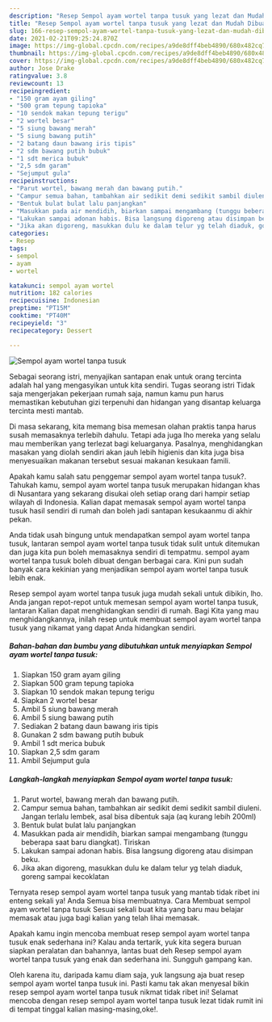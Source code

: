 ```yaml
---
description: "Resep Sempol ayam wortel tanpa tusuk yang lezat dan Mudah Dibuat"
title: "Resep Sempol ayam wortel tanpa tusuk yang lezat dan Mudah Dibuat"
slug: 166-resep-sempol-ayam-wortel-tanpa-tusuk-yang-lezat-dan-mudah-dibuat
date: 2021-02-21T09:25:24.870Z
image: https://img-global.cpcdn.com/recipes/a9de8dff4beb4890/680x482cq70/sempol-ayam-wortel-tanpa-tusuk-foto-resep-utama.jpg
thumbnail: https://img-global.cpcdn.com/recipes/a9de8dff4beb4890/680x482cq70/sempol-ayam-wortel-tanpa-tusuk-foto-resep-utama.jpg
cover: https://img-global.cpcdn.com/recipes/a9de8dff4beb4890/680x482cq70/sempol-ayam-wortel-tanpa-tusuk-foto-resep-utama.jpg
author: Jose Drake
ratingvalue: 3.8
reviewcount: 13
recipeingredient:
- "150 gram ayam giling"
- "500 gram tepung tapioka"
- "10 sendok makan tepung terigu"
- "2 wortel besar"
- "5 siung bawang merah"
- "5 siung bawang putih"
- "2 batang daun bawang iris tipis"
- "2 sdm bawang putih bubuk"
- "1 sdt merica bubuk"
- "2,5 sdm garam"
- "Sejumput gula"
recipeinstructions:
- "Parut wortel, bawang merah dan bawang putih."
- "Campur semua bahan, tambahkan air sedikit demi sedikit sambil diuleni. Jangan terlalu lembek, asal bisa dibentuk saja (aq kurang lebih 200ml)"
- "Bentuk bulat bulat lalu panjangkan"
- "Masukkan pada air mendidih, biarkan sampai mengambang (tunggu beberapa saat baru diangkat). Tiriskan"
- "Lakukan sampai adonan habis. Bisa langsung digoreng atau disimpan beku."
- "Jika akan digoreng, masukkan dulu ke dalam telur yg telah diaduk, goreng sampai kecoklatan"
categories:
- Resep
tags:
- sempol
- ayam
- wortel

katakunci: sempol ayam wortel 
nutrition: 182 calories
recipecuisine: Indonesian
preptime: "PT15M"
cooktime: "PT40M"
recipeyield: "3"
recipecategory: Dessert

---
```



![Sempol ayam wortel tanpa tusuk](https://img-global.cpcdn.com/recipes/a9de8dff4beb4890/680x482cq70/sempol-ayam-wortel-tanpa-tusuk-foto-resep-utama.jpg)

Sebagai seorang istri, menyajikan santapan enak untuk orang tercinta adalah hal yang mengasyikan untuk kita sendiri. Tugas seorang istri Tidak saja mengerjakan pekerjaan rumah saja, namun kamu pun harus memastikan kebutuhan gizi terpenuhi dan hidangan yang disantap keluarga tercinta mesti mantab.

Di masa  sekarang, kita memang bisa memesan olahan praktis tanpa harus susah memasaknya terlebih dahulu. Tetapi ada juga lho mereka yang selalu mau memberikan yang terlezat bagi keluarganya. Pasalnya, menghidangkan masakan yang diolah sendiri akan jauh lebih higienis dan kita juga bisa menyesuaikan makanan tersebut sesuai makanan kesukaan famili. 



Apakah kamu salah satu penggemar sempol ayam wortel tanpa tusuk?. Tahukah kamu, sempol ayam wortel tanpa tusuk merupakan hidangan khas di Nusantara yang sekarang disukai oleh setiap orang dari hampir setiap wilayah di Indonesia. Kalian dapat memasak sempol ayam wortel tanpa tusuk hasil sendiri di rumah dan boleh jadi santapan kesukaanmu di akhir pekan.

Anda tidak usah bingung untuk mendapatkan sempol ayam wortel tanpa tusuk, lantaran sempol ayam wortel tanpa tusuk tidak sulit untuk ditemukan dan juga kita pun boleh memasaknya sendiri di tempatmu. sempol ayam wortel tanpa tusuk boleh dibuat dengan berbagai cara. Kini pun sudah banyak cara kekinian yang menjadikan sempol ayam wortel tanpa tusuk lebih enak.

Resep sempol ayam wortel tanpa tusuk juga mudah sekali untuk dibikin, lho. Anda jangan repot-repot untuk memesan sempol ayam wortel tanpa tusuk, lantaran Kalian dapat menghidangkan sendiri di rumah. Bagi Kita yang mau menghidangkannya, inilah resep untuk membuat sempol ayam wortel tanpa tusuk yang nikamat yang dapat Anda hidangkan sendiri.

<!--inarticleads1-->

##### Bahan-bahan dan bumbu yang dibutuhkan untuk menyiapkan Sempol ayam wortel tanpa tusuk:

1. Siapkan 150 gram ayam giling
1. Siapkan 500 gram tepung tapioka
1. Siapkan 10 sendok makan tepung terigu
1. Siapkan 2 wortel besar
1. Ambil 5 siung bawang merah
1. Ambil 5 siung bawang putih
1. Sediakan 2 batang daun bawang iris tipis
1. Gunakan 2 sdm bawang putih bubuk
1. Ambil 1 sdt merica bubuk
1. Siapkan 2,5 sdm garam
1. Ambil Sejumput gula




<!--inarticleads2-->

##### Langkah-langkah menyiapkan Sempol ayam wortel tanpa tusuk:

1. Parut wortel, bawang merah dan bawang putih.
1. Campur semua bahan, tambahkan air sedikit demi sedikit sambil diuleni. Jangan terlalu lembek, asal bisa dibentuk saja (aq kurang lebih 200ml)
1. Bentuk bulat bulat lalu panjangkan
1. Masukkan pada air mendidih, biarkan sampai mengambang (tunggu beberapa saat baru diangkat). Tiriskan
1. Lakukan sampai adonan habis. Bisa langsung digoreng atau disimpan beku.
1. Jika akan digoreng, masukkan dulu ke dalam telur yg telah diaduk, goreng sampai kecoklatan




Ternyata resep sempol ayam wortel tanpa tusuk yang mantab tidak ribet ini enteng sekali ya! Anda Semua bisa membuatnya. Cara Membuat sempol ayam wortel tanpa tusuk Sesuai sekali buat kita yang baru mau belajar memasak atau juga bagi kalian yang telah lihai memasak.

Apakah kamu ingin mencoba membuat resep sempol ayam wortel tanpa tusuk enak sederhana ini? Kalau anda tertarik, yuk kita segera buruan siapkan peralatan dan bahannya, lantas buat deh Resep sempol ayam wortel tanpa tusuk yang enak dan sederhana ini. Sungguh gampang kan. 

Oleh karena itu, daripada kamu diam saja, yuk langsung aja buat resep sempol ayam wortel tanpa tusuk ini. Pasti kamu tak akan menyesal bikin resep sempol ayam wortel tanpa tusuk nikmat tidak ribet ini! Selamat mencoba dengan resep sempol ayam wortel tanpa tusuk lezat tidak rumit ini di tempat tinggal kalian masing-masing,oke!.


